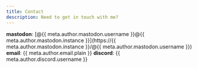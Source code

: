 ```yaml
---
title: Contact
description: Need to get in touch with me?
---
```


**mastodon**: [@{{ meta.author.mastodon.username }}@{{ meta.author.mastodon.instance }}](https://{{ meta.author.mastodon.instance }}/@{{ meta.author.mastodon.username }})
**email**: {{ meta.author.email.plain }}
**discord**: {{ meta.author.discord.username }}
